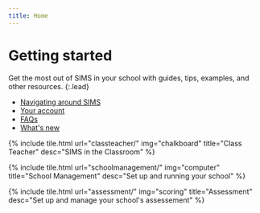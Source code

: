 ```yaml
---
title: Home
---
```


# Getting started

Get the most out of SIMS in your school with guides, tips, examples, and other resources.
{:.lead}

* [Navigating around SIMS](getting-started/navigation)
* [Your account](accounts/)
* [FAQs](getting-started/FAQs)
* [What's new](whats-new/)

{% include tile.html url="classteacher/" img="chalkboard" title="Class Teacher" desc="SIMS in the Classroom" %}

{% include tile.html url="schoolmanagement/" img="computer" title="School Management" desc="Set up and running your school" %}

{% include tile.html url="assessment/" img="scoring" title="Assessment" desc="Set up and manage your school's assessement" %}

